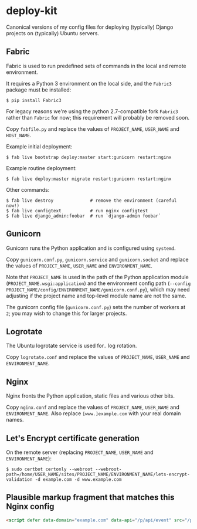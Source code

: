 # deploy-kit

Canonical versions of my config files for deploying (typically) Django projects on (typically) Ubuntu servers.

## Fabric

Fabric is used to run predefined sets of commands in the local and remote environment.

It requires a Python 3 environment on the local side, and the `Fabric3` package must be installed:

```shell
$ pip install Fabric3
```

For legacy reasons we're using the python 2.7-compatible fork `Fabric3` rather than `Fabric` for now; this requirement will probably be removed soon.

Copy `fabfile.py` and replace the values of `PROJECT_NAME`, `USER_NAME` and `HOST_NAME`.

Example initial deployment:

```shell
$ fab live bootstrap deploy:master start:gunicorn restart:nginx
```

Example routine deployment:

```shell
$ fab live deploy:master migrate restart:gunicorn restart:nginx
```

Other commands:

```shell
$ fab live destroy              # remove the environment (careful now!)
$ fab live configtext           # run nginx configtest
$ fab live django_admin:foobar  # run `django-admin foobar`
```

## Gunicorn

Gunicorn runs the Python application and is configured using `systemd`.

Copy `gunicorn.conf.py`, `gunicorn.service` and `gunicorn.socket` and replace the values of `PROJECT_NAME`, `USER_NAME` and `ENVIRONMENT_NAME`.

Note that `PROJECT_NAME` is used in the path of the Python application module (`PROJECT_NAME.wsgi:application`) and the environment config path (`--config PROJECT_NAME/config/ENVIRONMENT_NAME/gunicorn.conf.py`), which may need adjusting if the project name and top-level module name are not the same.

The gunicorn config file (`gunicorn.conf.py`) sets the number of workers at `2`; you may wish to change this for larger projects.

## Logrotate

The Ubuntu logrotate service is used for.. log rotation.

Copy `logrotate.conf` and replace the values of `PROJECT_NAME`, `USER_NAME` and `ENVIRONMENT_NAME`.

## Nginx

Nginx fronts the Python application, static files and various other bits.

Copy `nginx.conf` and replace the values of `PROJECT_NAME`, `USER_NAME` and `ENVIRONMENT_NAME`. Also replace `[www.]example.com` with your real domain names.

## Let's Encrypt certificate generation

On the remote server (replacing `PROJECT_NAME`, `USER_NAME` and `ENVIRONMENT_NAME`):

```shell
$ sudo certbot certonly --webroot --webroot-path=/home/USER_NAME/sites/PROJECT_NAME/ENVIRONMENT_NAME/lets-encrypt-validation -d example.com -d www.example.com
```

## Plausible markup fragment that matches this Nginx config

```html
<script defer data-domain="example.com" data-api="/p/api/event" src="/p/js/script.js"></script>
```
